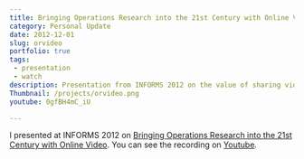 ```yaml
---
title: Bringing Operations Research into the 21st Century with Online Video
category: Personal Update
date: 2012-12-01
slug: orvideo
portfolio: true
tags:
 - presentation
 - watch
description: Presentation from INFORMS 2012 on the value of sharing videos of technical content on Youtube
Thumbnail: /projects/orvideo.png
youtube: 0gfBH4mC_iU

---
```


I presented at INFORMS 2012 on [Bringing Operations Research into the 21st Century with Online Video](https://www.youtube.com/watch?v=0gfBH4mC_iU). You can see the recording on [Youtube](https://www.youtube.com/watch?v=0gfBH4mC_iU).
